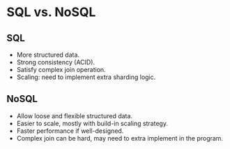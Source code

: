 # SQL vs. NoSQL

## SQL

- More structured data.
- Strong consistency (ACID).
- Satisfy complex join operation.
- Scaling: need to implement extra sharding logic.

## NoSQL

- Allow loose and flexible structured data.
- Easier to scale, mostly with build-in scaling strategy.
- Faster performance if well-designed.
- Complex join can be hard, may need to extra implement in the program.

